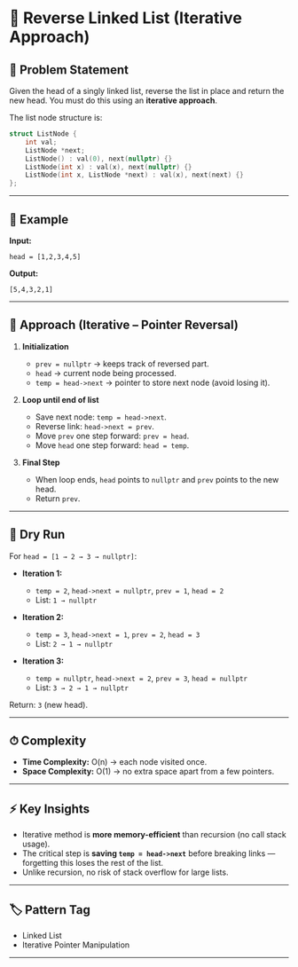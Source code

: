 # 🔄 Reverse Linked List (Iterative Approach)

## 📌 Problem Statement

Given the head of a singly linked list, reverse the list in place and return the new head.
You must do this using an **iterative approach**.

The list node structure is:

```cpp
struct ListNode {
    int val;
    ListNode *next;
    ListNode() : val(0), next(nullptr) {}
    ListNode(int x) : val(x), next(nullptr) {}
    ListNode(int x, ListNode *next) : val(x), next(next) {}
};
```

---

## 🧩 Example

**Input:**

```
head = [1,2,3,4,5]
```

**Output:**

```
[5,4,3,2,1]
```

---

## 🚀 Approach (Iterative – Pointer Reversal)

1. **Initialization**

   * `prev = nullptr` → keeps track of reversed part.
   * `head` → current node being processed.
   * `temp = head->next` → pointer to store next node (avoid losing it).

2. **Loop until end of list**

   * Save next node: `temp = head->next`.
   * Reverse link: `head->next = prev`.
   * Move `prev` one step forward: `prev = head`.
   * Move `head` one step forward: `head = temp`.

3. **Final Step**

   * When loop ends, `head` points to `nullptr` and `prev` points to the new head.
   * Return `prev`.

---

## 🧠 Dry Run

For `head = [1 → 2 → 3 → nullptr]`:

* **Iteration 1:**

  * `temp = 2`, `head->next = nullptr`, `prev = 1`, `head = 2`
  * List: `1 → nullptr`

* **Iteration 2:**

  * `temp = 3`, `head->next = 1`, `prev = 2`, `head = 3`
  * List: `2 → 1 → nullptr`

* **Iteration 3:**

  * `temp = nullptr`, `head->next = 2`, `prev = 3`, `head = nullptr`
  * List: `3 → 2 → 1 → nullptr`

Return: `3` (new head).

---

## ⏱ Complexity

* **Time Complexity:** O(n) → each node visited once.
* **Space Complexity:** O(1) → no extra space apart from a few pointers.

---

## ⚡ Key Insights

* Iterative method is **more memory-efficient** than recursion (no call stack usage).
* The critical step is **saving `temp = head->next`** before breaking links — forgetting this loses the rest of the list.
* Unlike recursion, no risk of stack overflow for large lists.

---

## 🏷 Pattern Tag

* Linked List
* Iterative Pointer Manipulation

---

